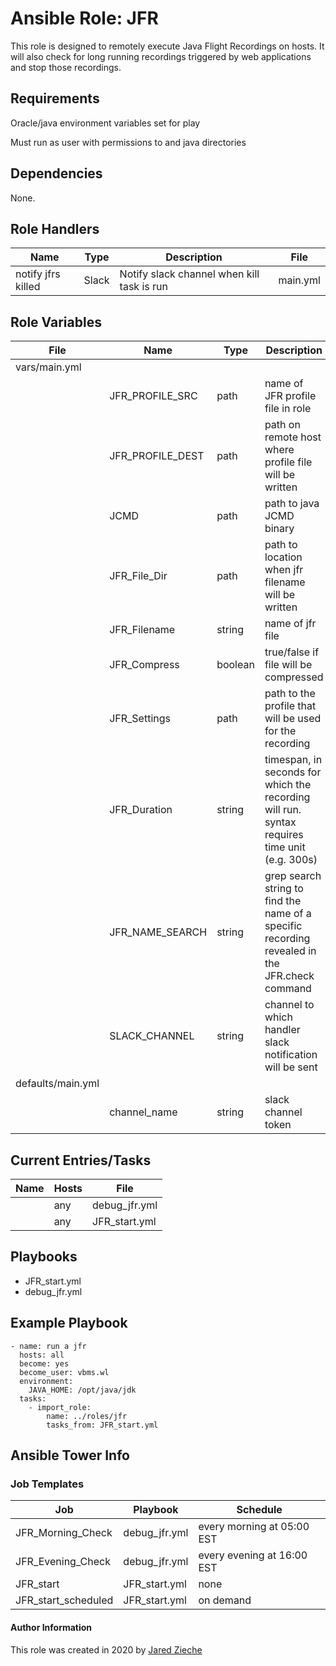 # Ansible Role: JFR
This role is designed to remotely execute Java Flight Recordings on hosts. It will also check for long running recordings triggered by web applications and stop those recordings.

## Requirements
Oracle/java environment variables set for play

Must run as user with permissions to and java directories

## Dependencies
None.

## Role Handlers
| Name          | Type    | Description          | File     |
| ------------- | ------- | -------------------- | -------- |
| notify jfrs killed | Slack | Notify slack channel when kill task is run | main.yml |

## Role Variables
| File | Name | Type | Description |
| -----| ---- | ---- | ----------- |
| vars/main.yml | | | |
| | JFR_PROFILE_SRC | path | name of JFR profile file in role |
| | JFR_PROFILE_DEST | path | path on remote host where profile file will be written |
| | JCMD | path | path to java JCMD binary |
| | JFR_File_Dir | path | path to location when jfr filename will be written |
| | JFR_Filename | string | name of jfr file |
| | JFR_Compress | boolean | true/false if file will be compressed |
| | JFR_Settings | path | path to the profile that will be used for the recording |
| | JFR_Duration | string | timespan, in seconds for which the recording will run. syntax requires time unit (e.g. 300s) |
| | JFR_NAME_SEARCH | string | grep search string to find the name of a specific recording revealed in the JFR.check command |
| | SLACK_CHANNEL | string | channel to which handler slack notification will be sent |
| defaults/main.yml | | |
| | channel_name | string | slack channel token |

## Current Entries/Tasks
|  Name  |  Hosts | File |
| -------|--------|------|
| | any |debug_jfr.yml| 
| | any |JFR_start.yml|

## Playbooks
- JFR_start.yml
- debug_jfr.yml

## Example Playbook
```
- name: run a jfr 
  hosts: all 
  become: yes
  become_user: vbms.wl
  environment:
    JAVA_HOME: /opt/java/jdk
  tasks:
    - import_role:
        name: ../roles/jfr
        tasks_from: JFR_start.yml
```

## Ansible Tower Info

### Job Templates
| Job | Playbook | Schedule |
| --- | -------- | -------- |
| JFR_Morning_Check | debug_jfr.yml | every morning at 05:00 EST |
| JFR_Evening_Check | debug_jfr.yml | every evening at 16:00 EST |
| JFR_start | JFR_start.yml | none |
| JFR_start_scheduled | JFR_start.yml | on demand |

#### Author Information
This role was created in 2020 by [Jared Zieche](https://github.com/JaredZieche)
